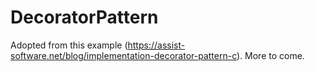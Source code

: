 # DecoratorPattern
Adopted from this example (https://assist-software.net/blog/implementation-decorator-pattern-c). More to come.
